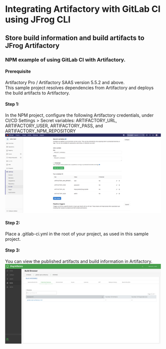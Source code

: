 # Integrating Artifactory with GitLab CI using JFrog CLI
## Store build information and build artifacts to JFrog Artifactory
### NPM example of using GitLab CI with Artifactory.
#### Prerequisite
Artifactory Pro / Artifactory SAAS version 5.5.2 and above.  
This sample project resolves dependencies from Artifactory and deploys the build artifacts to Artifactory.

#### Step 1:
In the NPM project, configure the following Artifactory credentials, under CI/CD Settings > Secret variables: ARTIFACTORY_URL, ARTIFACTORY_USER, ARTIFACTORY_PASS, and ARTIFACTORY_NPM_REPOSITORY
![screenshot](img/Screen_Shot1.png)

#### Step 2:
Place a .gitlab-ci.yml in the root of your project, as used in this sample project.

#### Step 3:
You can view the published artifacts and build information in Artifactory.
![screenshot](img/Screen_Shot2.png)
